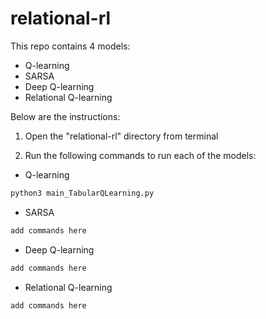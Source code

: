 # relational-rl

This repo contains 4 models: 
* Q-learning
* SARSA
* Deep Q-learning
* Relational Q-learning

Below are the instructions: 
1. Open the "relational-rl" directory from terminal

2. Run the following commands to run each of the models: 
* Q-learning
```python
python3 main_TabularQLearning.py
```

* SARSA
```python
add commands here
```

* Deep Q-learning
```python
add commands here
```

* Relational Q-learning
```python
add commands here
```

